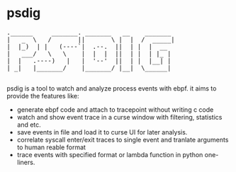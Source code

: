 # psdig
<pre>
.______     _______. _______   __    _______ 
|   _  \   /       ||       \ |  |  /  _____|
|  |_)  | |   (----`|  .--.  ||  | |  |  __  
|   ___/   \   \    |  |  |  ||  | |  | |_ | 
|  |   .----)   |   |  '--'  ||  | |  |__| | 
| _|   |_______/    |_______/ |__|  \______| 
                                             
</pre>
psdig is a tool to watch and analyze process events with ebpf. it aims to provide the features like:
* generate ebpf code and attach to tracepoint without writing c code 
* watch and show event trace in a curse window with filtering, statistics and etc.
* save events in file and load it to curse UI for later analysis.
* correlate syscall enter/exit traces to single event and tranlate arguments to human reable format
* trace events with specified format or lambda function in python one-liners.


